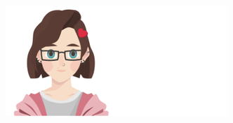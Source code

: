 <a href="https://rightonhana.dev" title="@rightonhana's webpage" rel="noopener noreferrer" target="_blank" align="center">
	<img src="./variants/valentine.svg" alt="@rightonhana svg animation" />
</a>